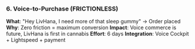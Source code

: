 ### 6. Voice-to-Purchase (FRICTIONLESS)
**What**: "Hey LivHana, I need more of that sleep gummy" → Order placed
**Why**: Zero friction = maximum conversion
**Impact**: Voice commerce is future, LivHana is first in cannabis
**Effort**: 6 days
**Integration**: Voice Cockpit + Lightspeed + payment
